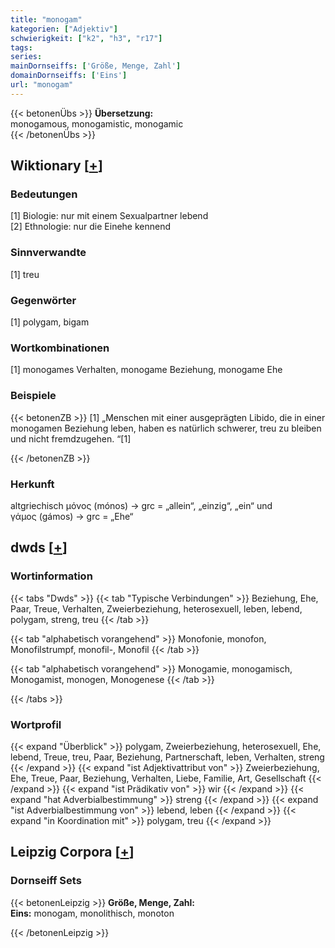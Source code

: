 ```yaml
---
title: "monogam"
kategorien: ["Adjektiv"]
schwierigkeit: ["k2", "h3", "r17"]
tags:
series:
mainDornseiffs: ['Größe, Menge, Zahl']
domainDornseiffs: ['Eins']
url: "monogam"
---
```


{{< betonenÜbs >}}
**Übersetzung:**  
monogamous, monogamistic, monogamic  
{{< /betonenÜbs >}}

## Wiktionary [[+](https://de.wiktionary.org/wiki/monogam)]

### Bedeutungen
[1] Biologie: nur mit einem Sexualpartner lebend  
[2] Ethnologie: nur die Einehe kennend  

### Sinnverwandte
[1] treu  

### Gegenwörter
[1] polygam, bigam  

### Wortkombinationen
[1] monogames Verhalten, monogame Beziehung, monogame Ehe  

### Beispiele
{{< betonenZB >}}
[1] „Menschen mit einer ausgeprägten Libido, die in einer monogamen Beziehung leben, haben es natürlich schwerer, treu zu bleiben und nicht fremdzugehen. “[1]  

{{< /betonenZB >}}
### Herkunft
altgriechisch μόνος (mónos) → grc = „allein“, „einzig“, „ein“ und γάμος (gámos) → grc = „Ehe“  



## dwds [[+](https://www.dwds.de/wb/monogam)]

### Wortinformation
{{< tabs "Dwds" >}}
{{< tab "Typische Verbindungen" >}}
Beziehung, Ehe, Paar, Treue, Verhalten, Zweierbeziehung, heterosexuell, leben, lebend, polygam, streng, treu
{{< /tab >}}

{{< tab "alphabetisch vorangehend" >}}
Monofonie, monofon, Monofilstrumpf, monofil-, Monofil
{{< /tab >}}

{{< tab "alphabetisch vorangehend" >}}
Monogamie, monogamisch, Monogamist, monogen, Monogenese
{{< /tab >}}

{{< /tabs >}}

### Wortprofil
{{< expand "Überblick" >}} polygam, Zweierbeziehung, heterosexuell, Ehe, lebend, Treue, treu, Paar, Beziehung, Partnerschaft, leben, Verhalten, streng {{< /expand >}}
{{< expand "ist Adjektivattribut von" >}} Zweierbeziehung, Ehe, Treue, Paar, Beziehung, Verhalten, Liebe, Familie, Art, Gesellschaft {{< /expand >}}
{{< expand "ist Prädikativ von" >}} wir {{< /expand >}}
{{< expand "hat Adverbialbestimmung" >}} streng {{< /expand >}}
{{< expand "ist Adverbialbestimmung von" >}} lebend, leben {{< /expand >}}
{{< expand "in Koordination mit" >}} polygam, treu {{< /expand >}}

## Leipzig Corpora [[+](https://corpora.uni-leipzig.de/en/res?word=monogam&corpusId=deu_newscrawl-public_2018)]

### Dornseiff Sets
{{< betonenLeipzig >}}
**Größe, Menge, Zahl:**  
**Eins:** monogam, monolithisch, monoton  

{{< /betonenLeipzig >}}
